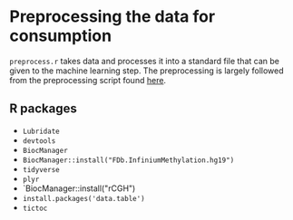 # Preprocessing the data for consumption

`preprocess.r` takes data and processes it into a standard file that can be given to the machine learning step. The preprocessing is largely followed from the preprocessing script found [here](https://github.com/jchyr-sbmi/PredTAD/blob/master/Codes/1_gen_pre_info_08132020.r).


## R packages 

* `Lubridate`
* `devtools`
* `BiocManager`
* `BiocManager::install("FDb.InfiniumMethylation.hg19")`
* `tidyverse`
* `plyr`
* `BiocManager::install("rCGH")
* `install.packages('data.table')`
* `tictoc`
